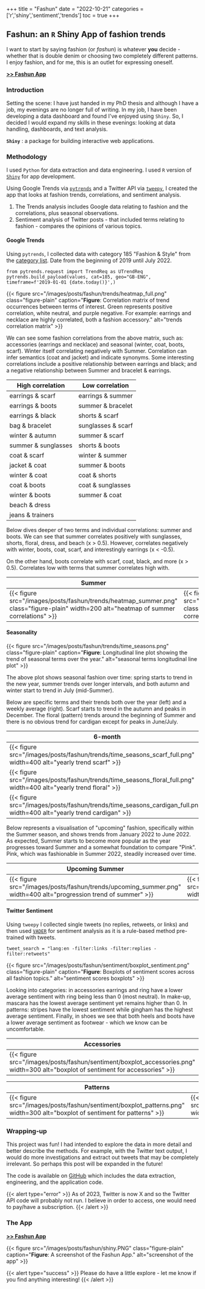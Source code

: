 +++
title = "Fashun"
date = "2022-10-21"
categories = ['r','shiny','sentiment','trends']
toc = true
+++

## Fashun: an `R` Shiny App of fashion trends

I want to start by saying fashion (or *fashun*) is whatever **you** decide - whether that is double denim or choosing two completely different patterns.
I enjoy fashion, and for me, this is an outlet for expressing oneself.

[**>> Fashun App**](https://sap218.shinyapps.io/fashun_app/ "R Shiny fashion application called Fashun")


### Introduction

Setting the scene: I have just handed in my PhD thesis and although I have a job, my evenings are no longer full of writing.
In my job, I have been developing a data dashboard and found I've enjoyed using `Shiny`.
So, I decided I would expand my skills in these evenings: looking at data handling, dashboards, and text analysis.

**`Shiny`**
: a package for building interactive web applications.

### Methodology

I used `Python` for data extraction and data engineering. I used `R` version of [`Shiny`](https://shiny.posit.co/ "link to shiny") for app development. 

Using Google Trends via [`pytrends`](https://pypi.org/project/pytrends/ "link to google trends package") and a Twitter API via [`tweepy`](https://pypi.org/project/tweepy/ "link to twitter API package"), I created the app that looks at fashion trends, correlations, and sentiment analysis.

1. The Trends analysis includes Google data relating to fashion and the correlations, plus seasonal observations.
2. Sentiment analysis of Twitter posts - that included terms relating to fashion - compares the opinions of various topics.

#### Google Trends

Using `pytrends`, I collected data with category 185 "Fashion & Style" from the [category list](https://github.com/pat310/google-trends-api/wiki/Google-Trends-Categories "google trends category list"). Date from the beginning of 2019 until July 2022.

```
from pytrends.request import TrendReq as UTrendReq 
pytrends.build_payload(values, cat=185, geo="GB-ENG", timeframe=f'2019-01-01 {date.today()}',)
```

{{< figure src="/images/posts/fashun/trends/heatmap_full.png" class="figure-plain" caption="**Figure**: Correlation matrix of trend occurrences between terms of interest. Green represents positive correlation, white neutral, and purple negative. For example: earrings and necklace are highly correlated, both a fashion accessory." alt="trends correlation matrix" >}}

We can see some fashion correlations from the above matrix, such as: accessories (earrings and necklace) and seasonal (winter, coat, boots, scarf). Winter itself correlating negatively with Summer.
Correlation can infer semantics (coat and jacket) and indicate synonyms.
Some interesting correlations include a positive relationship between earrings and black; and a negative relationship between Summer and bracelet & earrings.

| High correlation  | Low correlation |
| ------------- | ------------- |
| earrings & scarf | earrings & summer |
| earrings & boots | summer & bracelet |
| earrings & black | shorts & scarf |
| bag & bracelet | sunglasses & scarf |
| winter & autumn | summer & scarf |
| summer & sunglasses | shorts & boots |
| coat & scarf | winter & summer |
| jacket & coat | summer & boots |
| winter & coat | coat & shorts |
| coat & boots | coat & sunglasses |
| winter & boots | summer & coat |
| beach & dress |  |
| jeans & trainers |  |

Below dives deeper of two terms and individual correlations: summer and boots.
We can see that summer correlates positively with sunglasses, shorts, floral, dress, and beach (x > 0.5). 
However, correlates negatively with winter, boots, coat, scarf, and interestingly earrings (x < -0.5).

On the other hand, boots correlate with scarf, coat, black, and more (x > 0.5).
Correlates low with terms that summer correlates high with.

| Summer | Boots |
| ------------- | ------------- |
| {{< figure src="/images/posts/fashun/trends/heatmap_summer.png" class="figure-plain" width=200 alt="heatmap of summer correlations" >}} | {{< figure src="/images/posts/fashun/trends/heatmap_boots.png" class="figure-plain" width=200 alt="heatmap of boots correlations" >}} |

#### Seasonality

{{< figure src="/images/posts/fashun/trends/time_seasons.png" class="figure-plain" caption="**Figure**: Longitudinal line plot showing the trend of seasonal terms over the year." alt="seasonal terms longitudinal line plot" >}}

The above plot shows seasonal fashion over time: spring starts to trend in the new year, summer trends over longer intervals, and both autumn and winter start to trend in July (mid-Summer). 

Below are specific terms and their trends both over the year (left) and a weekly average (right).
Scarf starts to trend in the autumn and peaks in December.
The floral (pattern) trends around the beginning of Summer and there is no obvious trend for cardigan except for peaks in June/July.

| 6-month | Weekly |
| ------------- | ------------- |
| {{< figure src="/images/posts/fashun/trends/time_seasons_scarf_full.png" width=400 alt="yearly trend scarf" >}} | {{< figure src="/images/posts/fashun/trends/time_seasons_scarf_weekly.png" width=400 alt="weekly trend scarf" >}} |
| {{< figure src="/images/posts/fashun/trends/time_seasons_floral_full.png" width=400 alt="yearly trend floral" >}} | {{< figure src="/images/posts/fashun/trends/time_seasons_floral_weekly.png" width=400 alt="weekly trend floral" >}} |
| {{< figure src="/images/posts/fashun/trends/time_seasons_cardigan_full.png" width=400 alt="yearly trend cardigan" >}} | {{< figure src="/images/posts/fashun/trends/time_seasons_cardigan_weekly.png" width=400 alt="weekly trend cardigan" >}} |

Below represents a visualisation of "upcoming" fashion, specifically within the Summer season, and shows trends from January 2022 to June 2022.
As expected, Summer starts to become more popular as the year progresses toward Summer and a somewhat foundation to compare "Pink". 
Pink, which was fashionable in Summer 2022, steadily increased over time.

| Upcoming Summer | Upcoming Pink |
| ------------- | ------------- |
| {{< figure src="/images/posts/fashun/trends/upcoming_summer.png" width=400 alt="progression trend of summer" >}} | {{< figure src="/images/posts/fashun/trends/upcoming_pink.png" width=400 alt="progression trend of pink" >}} |

#### Twitter Sentiment

Using `tweepy` I collected single tweets (no replies, retweets, or links) and then used [`VADER`](https://pypi.org/project/vaderSentiment/ "link to vader sentiment") for sentiment analysis as it is a rule-based method pre-trained with tweets.
```
tweet_search = "lang:en -filter:links -filter:replies -filter:retweets"
```

{{< figure src="/images/posts/fashun/sentiment/boxplot_sentiment.png" class="figure-plain" caption="**Figure**: Boxplots of sentiment scores across all fashion topics." alt="sentiment scores boxplots" >}}

Looking into categories: in accessories earrings and ring have a lower average sentiment with ring being less than 0 (most neutral).
In make-up, mascara has the lowest average sentiment yet remains higher than 0.
In patterns: stripes have the lowest sentiment while gingham has the highest average sentiment.
Finally, in shoes we see that both heels and boots have a lower average sentiment as footwear - which we know can be uncomfortable.

| Accessories | Make-up |
| ------------- | ------------- |
| {{< figure src="/images/posts/fashun/sentiment/boxplot_accessories.png" width=300 alt="boxplot of sentiment for accessories" >}} | {{< figure src="/images/posts/fashun/sentiment/boxplot_makeup.png" width=300 alt="boxplot of sentiment for make up" >}} |

| Patterns | Shoes |
| ------------- | ------------- |
| {{< figure src="/images/posts/fashun/sentiment/boxplot_patterns.png" width=300 alt="boxplot of sentiment for patterns" >}} | {{< figure src="/images/posts/fashun/sentiment/boxplot_shoes.png" width=300 alt="boxplot of sentiment for shoes" >}} |

### Wrapping-up

This project was fun! I had intended to explore the data in more detail and better describe the methods.
For example, with the Twitter text output, I would do more investigations and extract out tweets that may be completely irrelevant.
So perhaps this post will be expanded in the future!

The code is available on [GitHub](https://github.com/sap218/fashun "github link") which includes the data extraction, engineering, and the application code.

{{< alert type="error" >}}
As of 2023, Twitter is now X and so the Twitter API code will probably not run. I believe in order to access, one would need to pay/have a subscription.
{{< /alert >}}

### The App

[**>> Fashun App**](https://sap218.shinyapps.io/fashun_app/ "R Shiny fashion application called Fashun")

{{< figure src="/images/posts/fashun/shiny.PNG" class="figure-plain" caption="**Figure**: A screenshot of the Fashun App." alt="screenshot of the app" >}}

{{< alert type="success" >}}
Please do have a little explore - let me know if you find anything interesting!
{{< /alert >}}
